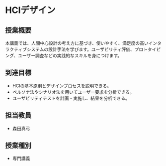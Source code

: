 # HCIデザイン

## 授業概要

本講義では、人間中心設計の考え方に基づき、使いやすく、満足度の高いインタラクティブシステムの設計手法を学びます。ユーザビリティ評価、プロトタイピング、ユーザー調査などの実践的なスキルを身につけます。

## 到達目標

- HCIの基本原則とデザインプロセスを説明できる。
- ペルソナ法やシナリオ法を用いてユーザー要求を分析できる。
- ユーザビリティテストを計画・実施し、結果を分析できる。

## 担当教員

- 森田真弓

## 授業種別

- 専門講義
